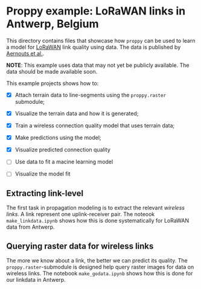 # Proppy example: LoRaWAN links in Antwerp, Belgium
This directory contains files that showcase how ``proppy`` can be used to learn
a model for
[LoRaWAN](https://www.thethingsnetwork.org/docs/lorawan/what-is-lorawan/) link
quality using data. The data is published by
[Aernouts et al.](https://www.mdpi.com/2306-5729/3/2/13).


**NOTE**:
This example uses data that may not yet be publicly available. The data should be made available soon.


This example projects shows how to:
- [x] Attach terrain data to line-segments using the ``proppy.raster`` submodule;
- [x] Visualize the terrain data and how it is generated;
- [x] Train a wireless connection quality model that uses terrain data;
- [x] Make predictions using the model;
- [x] Visualize predicted connection quality
- [ ] Use data to fit a macine learning model
- [ ] Visualize the model fit


## Extracting link-level
The first task in propagation modeling is to extract the relevant *wireless links*. A link represent one uplink-receiver pair. The noteook `make_linkdata.ipynb` shows how this is done systematically for LoRaWAN data from Antwerp.

## Querying raster data for wireless links
The more we know about a link, the better we can predict its quality. The `proppy.raster`-submodule is designed help query raster images for data on wireless links. The notebook `make_godata.ipynb` shows how this is done for our linkdata in Antwerp. 

